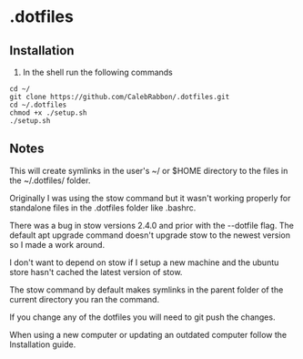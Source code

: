 # .dotfiles
## Installation
1. In the shell run the following commands
```
cd ~/
git clone https://github.com/CalebRabbon/.dotfiles.git
cd ~/.dotfiles
chmod +x ./setup.sh
./setup.sh
```
## Notes
This will create symlinks in the user's ~/ or $HOME directory to the files in the ~/.dotfiles/ folder.

Originally I was using the stow command but it wasn't working properly for standalone files in the .dotfiles folder like .bashrc.

There was a bug in stow versions 2.4.0 and prior with the --dotfile flag. The default apt upgrade command doesn't upgrade stow to the newest version so I made a work around.

I don't want to depend on stow if I setup a new machine and the ubuntu store hasn't cached the latest version of stow.

The stow command by default makes symlinks in the parent folder of the current directory you ran the command.

If you change any of the dotfiles you will need to git push the changes.

When using a new computer or updating an outdated computer follow the Installation guide.
